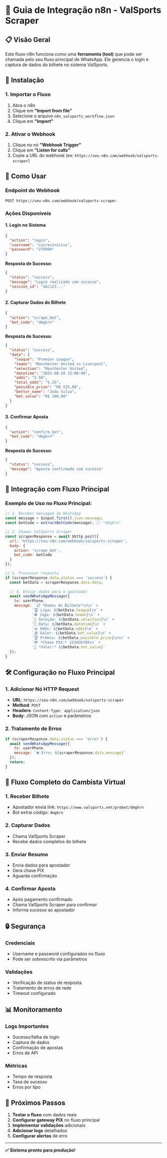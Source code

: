 # 🚀 Guia de Integração n8n - ValSports Scraper

## 📋 **Visão Geral**

Este fluxo n8n funciona como uma **ferramenta (tool)** que pode ser chamada pelo seu fluxo principal de WhatsApp. Ele gerencia o login e captura de dados do bilhete no sistema ValSports.

## 🔧 **Instalação**

### **1. Importar o Fluxo**
1. Abra o n8n
2. Clique em **"Import from file"**
3. Selecione o arquivo `n8n_valsports_workflow.json`
4. Clique em **"Import"**

### **2. Ativar o Webhook**
1. Clique no nó **"Webhook Trigger"**
2. Clique em **"Listen for calls"**
3. Copie a URL do webhook (ex: `https://seu-n8n.com/webhook/valsports-scraper`)

## 📡 **Como Usar**

### **Endpoint do Webhook**
```
POST https://seu-n8n.com/webhook/valsports-scraper
```

### **Ações Disponíveis**

#### **1. Login no Sistema**
```json
{
  "action": "login",
  "username": "cairovinicius",
  "password": "279999"
}
```

**Resposta de Sucesso:**
```json
{
  "status": "success",
  "message": "Login realizado com sucesso",
  "session_id": "abc123..."
}
```

#### **2. Capturar Dados do Bilhete**
```json
{
  "action": "scrape_bet",
  "bet_code": "dmgkrn"
}
```

**Resposta de Sucesso:**
```json
{
  "status": "success",
  "data": {
    "league": "Premier League",
    "teams": "Manchester United vs Liverpool",
    "selection": "Manchester United",
    "datetime": "2025-08-20 15:00:00",
    "odds": "2.50",
    "total_odds": "5.25",
    "possible_prize": "R$ 525,00",
    "bettor_name": "João Silva",
    "bet_value": "R$ 100,00"
  }
}
```

#### **3. Confirmar Aposta**
```json
{
  "action": "confirm_bet",
  "bet_code": "dmgkrn"
}
```

**Resposta de Sucesso:**
```json
{
  "status": "success",
  "message": "Aposta confirmada com sucesso"
}
```

## 🔄 **Integração com Fluxo Principal**

### **Exemplo de Uso no Fluxo Principal:**

```javascript
// 1. Receber mensagem do WhatsApp
const message = $input.first().json.message;
const betCode = extractBetCode(message); // "dmgkrn"

// 2. Chamar ValSports Scraper
const scraperResponse = await $http.post({
  url: 'https://seu-n8n.com/webhook/valsports-scraper',
  body: {
    action: 'scrape_bet',
    bet_code: betCode
  }
});

// 3. Processar resposta
if (scraperResponse.data.status === 'success') {
  const betData = scraperResponse.data.data;
  
  // 4. Enviar dados para o apostador
  await sendWhatsAppMessage({
    to: userPhone,
    message: `📋 *Dados do Bilhete*\n\n` +
            `🏆 Liga: ${betData.league}\n` +
            `⚽ Jogo: ${betData.teams}\n` +
            `🎯 Seleção: ${betData.selection}\n` +
            `📅 Data: ${betData.datetime}\n` +
            `📊 Odds: ${betData.odds}\n` +
            `💰 Valor: ${betData.bet_value}\n` +
            `🏆 Prêmio: ${betData.possible_prize}\n\n` +
            `💳 *Chave PIX:* 123456789\n` +
            `📱 *Valor:* ${betData.bet_value}`
  });
}
```

## 🛠️ **Configuração no Fluxo Principal**

### **1. Adicionar Nó HTTP Request**
- **URL**: `https://seu-n8n.com/webhook/valsports-scraper`
- **Method**: `POST`
- **Headers**: `Content-Type: application/json`
- **Body**: JSON com `action` e parâmetros

### **2. Tratamento de Erros**
```javascript
if (scraperResponse.data.status === 'error') {
  await sendWhatsAppMessage({
    to: userPhone,
    message: `❌ Erro: ${scraperResponse.data.message}`
  });
  return;
}
```

## 📱 **Fluxo Completo do Cambista Virtual**

### **1. Receber Bilhete**
- Apostador envia link: `https://www.valsports.net/prebet/dmgkrn`
- Bot extrai código: `dmgkrn`

### **2. Capturar Dados**
- Chama ValSports Scraper
- Recebe dados completos do bilhete

### **3. Enviar Resumo**
- Envia dados para apostador
- Gera chave PIX
- Aguarda confirmação

### **4. Confirmar Aposta**
- Após pagamento confirmado
- Chama ValSports Scraper para confirmar
- Informa sucesso ao apostador

## 🔒 **Segurança**

### **Credenciais**
- Username e password configurados no fluxo
- Pode ser sobrescrito via parâmetros

### **Validações**
- Verificação de status de resposta
- Tratamento de erros de rede
- Timeout configurado

## 📊 **Monitoramento**

### **Logs Importantes**
- Sucesso/falha de login
- Captura de dados
- Confirmação de apostas
- Erros de API

### **Métricas**
- Tempo de resposta
- Taxa de sucesso
- Erros por tipo

## 🚀 **Próximos Passos**

1. **Testar o fluxo** com dados reais
2. **Configurar gateway PIX** no fluxo principal
3. **Implementar validações** adicionais
4. **Adicionar logs** detalhados
5. **Configurar alertas** de erro

---

**✅ Sistema pronto para produção!**
